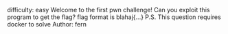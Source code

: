 difficulty: easy
Welcome to the first pwn challenge! Can you exploit this program to get the flag? flag format is blahaj{...} P.S. This question requires docker to solve
Author: fern